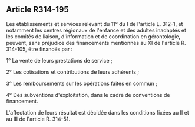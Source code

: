 ## Article R314-195

Les établissements et services relevant du 11° du I de l'article L. 312-1, et notamment les centres régionaux
de l'enfance et des adultes inadaptés et les comités de liaison, d'information et de coordination en
gérontologie, peuvent, sans préjudice des financements mentionnés au XI de l'article R. 314-105, être
financés par :

1° La vente de leurs prestations de service ;

2° Les cotisations et contributions de leurs adhérents ;


3° Les remboursements sur les opérations faites en commun ;

4° Des subventions d'exploitation, dans le cadre de conventions de financement.

L'affectation de leurs résultat est décidée dans les conditions fixées au II et au III de l'article R. 314-51.

